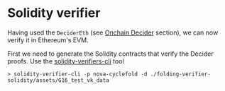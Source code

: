# Solidity verifier

Having used the `DeciderEth` (see [Onchain Decider](#Onchain-Decider) section), we can now verify it in Ethereum's EVM.

First we need to generate the Solidity contracts that verify the Decider proofs. Use the [solidity-verifiers-cli](cli) tool
```
> solidity-verifier-cli -p nova-cyclefold -d ./folding-verifier-solidity/assets/G16_test_vk_data
```
